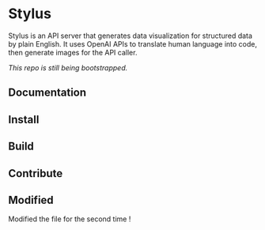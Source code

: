 # Stylus
Stylus is an API server that generates data visualization 
for structured data by plain English.
It uses OpenAI APIs to translate human language into code, 
then generate images for the API caller.

_This repo is still being bootstrapped._

## Documentation

## Install

## Build

## Contribute

## Modified 

Modified the file for the second time !